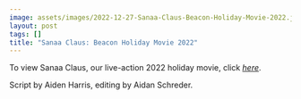 ```yaml
---
image: assets/images/2022-12-27-Sanaa-Claus-Beacon-Holiday-Movie-2022.jpg
layout: post
tags: []
title: "Sanaa Claus: Beacon Holiday Movie 2022"
---
```


To view Sanaa Claus, our live-action 2022 holiday movie, click 
[*here*](https://drive.google.com/file/d/1OmyqGd2pZe2kFeq72r1Ys80oi5P4iwrk/view?usp=share_link).

Script by Aiden Harris, editing by Aidan Schreder.
